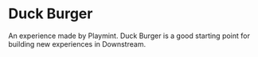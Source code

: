 # Duck Burger

An experience made by Playmint. Duck Burger is a good starting point for building new experiences in Downstream.